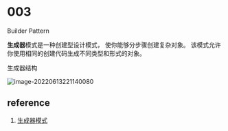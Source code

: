 # 003
Builder Pattern

**生成器**模式是一种创建型设计模式， 使你能够分步骤创建复杂对象。 该模式允许你使用相同的创建代码生成不同类型和形式的对象。



生成器结构

![image-20220613221140080](image/image-20220613221140080.png)


## reference
1. [生成器模式](https://refactoringguru.cn/design-patterns/builder)